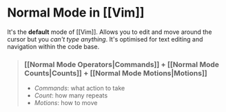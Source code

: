 # Normal Mode in [[Vim]]
It's the **default** mode of [[Vim]].
Allows you to edit and move around the cursor but you *can't type anything*.
It's optimised for text editing and navigation within the code base.

> ### **[[Normal Mode Operators|Commands]] + [[Normal Mode Counts|Counts]] + [[Normal Mode Motions|Motions]]**
> - *Commands*: what action to take
> - *Count*: how many repeats
> - *Motions*: how to move


